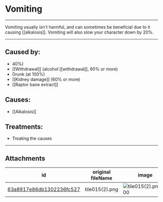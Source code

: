 # Vomiting

 

---

Vomiting usually isn't harmful, and can sometimes be beneficial due to it causing [[alkalosis]]. Vomiting will also slow your character down by 20%.

---
## Caused by:

- 40%)
- [[Withdrawal]] (alcohol [[withdrawal]], 60% or more)
- Drunk (at 100%)
- [[Kidney damage]] (60% or more)
- [[Raptor bane extract]]

## Causes:

- [[Alkalosis]]

## Treatments:

- Treating the causes

---

## Attachments

id | original fileName | image
---|---|---
[63a8917e86db1302236fc527](63a8917e86db1302236fc527.png) | tile015(2).png | ![tile015(2).png\|200](63a8917e86db1302236fc527.png)